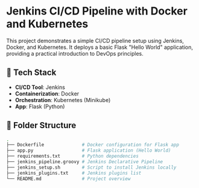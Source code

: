 # Jenkins CI/CD Pipeline with Docker and Kubernetes

This project demonstrates a simple CI/CD pipeline setup using Jenkins, Docker, and Kubernetes. It deploys a basic Flask "Hello World" application, providing a practical introduction to DevOps principles.

## 🔧 Tech Stack

- **CI/CD Tool**: Jenkins
- **Containerization**: Docker
- **Orchestration**: Kubernetes (Minikube)
- **App**: Flask (Python)

## 📁 Folder Structure

```bash
.
├── Dockerfile              # Docker configuration for Flask app
├── app.py                  # Flask application (Hello World)
├── requirements.txt        # Python dependencies
├── jenkins_pipeline.groovy # Jenkins Declarative Pipeline
├── jenkins_setup.sh        # Script to install Jenkins locally
├── jenkins_plugins.txt     # Jenkins plugins list
└── README.md               # Project overview
